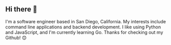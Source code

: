 ## Hi there 👋

I'm a software engineer based in San Diego, California. 
My interests include command line applications and backend development.
I like using Python and JavaScript, and I'm currently learning Go.
Thanks for checking out my Github! 😊

<!--
**kenfzhang/kenfzhang** is a ✨ _special_ ✨ repository because its `README.md` (this file) appears on your GitHub profile.

Here are some ideas to get you started:

- 🔭 I’m currently working on ...
- 🌱 I’m currently learning ...
- 👯 I’m looking to collaborate on ...
- 🤔 I’m looking for help with ...
- 💬 Ask me about ...
- 📫 How to reach me: ...
- 😄 Pronouns: ...
- ⚡ Fun fact: ...
-->
